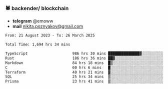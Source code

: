 ### 🕷 backender/ blockchain
- **telegram** @emoww
- **mail** nikita.poznyakov@gmail.com

<!--START_SECTION:waka-->

```txt
From: 21 August 2023 - To: 26 March 2025

Total Time: 1,694 hrs 34 mins

TypeScript                    986 hrs 30 mins ██████████████▓░░░░░░░░░░   58.03 %
Rust                          186 hrs 36 mins ██▓░░░░░░░░░░░░░░░░░░░░░░   10.98 %
Markdown                      84 hrs 18 mins  █▒░░░░░░░░░░░░░░░░░░░░░░░   04.96 %
C                             60 hrs 6 mins   █░░░░░░░░░░░░░░░░░░░░░░░░   03.54 %
Terraform                     40 hrs 21 mins  ▓░░░░░░░░░░░░░░░░░░░░░░░░   02.37 %
SQL                           25 hrs 34 mins  ▒░░░░░░░░░░░░░░░░░░░░░░░░   01.50 %
Prisma                        23 hrs 41 mins  ▒░░░░░░░░░░░░░░░░░░░░░░░░   01.39 %
```

<!--END_SECTION:waka-->




